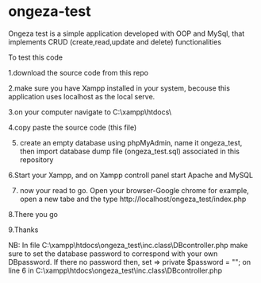 # ongeza-test
Ongeza test is a simple application developed with OOP and MySql, that implements CRUD (create,read,update and delete) functionalities

To test this code

1.download the source code from this repo

2.make sure you have Xampp installed in your system, becouse this application uses localhost as the local serve.

3.on your computer navigate to C:\xampp\htdocs\

4.copy paste the source code (this file)

5. create an empty database using phpMyAdmin, name it ongeza_test, then import database dump file (ongeza_test.sql) associated in this repository

6.Start your Xampp, and on Xampp controll panel start Apache and MySQL

7. now your read to go. Open your browser-Google chrome for example, open a new tabe and the type http://localhost/ongeza_test/index.php

8.There you go

9.Thanks

NB: In file C:\xampp\htdocs\ongeza_test\inc.class\DBcontroller.php make sure to set the database password to correspond with your own DBpassword.
If there no password then, set => private $password = ""; on line 6 in C:\xampp\htdocs\ongeza_test\inc.class\DBcontroller.php
